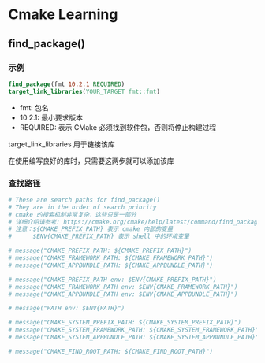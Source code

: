 # Cmake Learning

## find_package()

### 示例

```cmake
find_package(fmt 10.2.1 REQUIRED)
target_link_libraries(YOUR_TARGET fmt::fmt)
```

- fmt: 包名
- 10.2.1: 最小要求版本
- REQUIRED: 表示 CMake 必须找到软件包，否则将停止构建过程

target_link_libraries 用于链接该库

在使用编写良好的库时，只需要这两步就可以添加该库

### 查找路径 

```cmake
# These are search paths for find_package()
# They are in the order of search priority
# cmake 的搜索机制非常复杂，这些只是一部分
# 详细介绍请参考: https://cmake.org/cmake/help/latest/command/find_package.html
# 注意：${CMAKE_PREFIX_PATH} 表示 cmake 内部的变量
#      $ENV{CMAKE_PREFIX_PATH} 表示 shell 中的环境变量

# message("CMAKE_PREFIX_PATH: ${CMAKE_PREFIX_PATH}")
# message("CMAKE_FRAMEWORK_PATH: ${CMAKE_FRAMEWORK_PATH}")
# message("CMAKE_APPBUNDLE_PATH: ${CMAKE_APPBUNDLE_PATH}")

# message("CMAKE_PREFIX_PATH env: $ENV{CMAKE_PREFIX_PATH}")
# message("CMAKE_FRAMEWORK_PATH env: $ENV{CMAKE_FRAMEWORK_PATH}")
# message("CMAKE_APPBUNDLE_PATH env: $ENV{CMAKE_APPBUNDLE_PATH}")

# message("PATH env: $ENV{PATH}")

# message("CMAKE_SYSTEM_PREFIX_PATH: ${CMAKE_SYSTEM_PREFIX_PATH}")
# message("CMAKE_SYSTEM_FRAMEWORK_PATH: ${CMAKE_SYSTEM_FRAMEWORK_PATH}")
# message("CMAKE_SYSTEM_APPBUNDLE_PATH: ${CMAKE_SYSTEM_APPBUNDLE_PATH}")

# message("CMAKE_FIND_ROOT_PATH: ${CMAKE_FIND_ROOT_PATH}")
```

